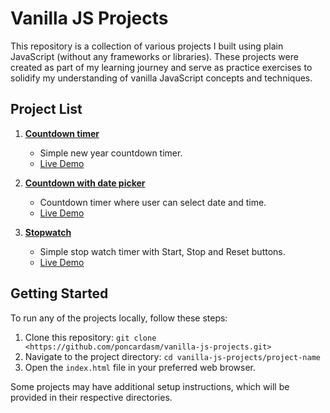 # Vanilla JS Projects

This repository is a collection of various projects I built using plain JavaScript (without any frameworks or libraries). These projects were created as part of my learning journey and serve as practice exercises to solidify my understanding of vanilla JavaScript concepts and techniques.

## Project List

1. **[Countdown timer](https://github.com/poncardasm/vanilla-js-projects/tree/main/countdown-timer)**

   - Simple new year countdown timer.
   - [Live Demo](#)

2. **[Countdown with date picker](https://github.com/poncardasm/vanilla-js-projects/tree/main/countdown-date-picker)**

   - Countdown timer where user can select date and time.
   - [Live Demo](#)

3. **[Stopwatch](https://github.com/poncardasm/vanilla-js-projects/tree/main/stopwatch-timer)**
   - Simple stop watch timer with Start, Stop and Reset buttons.
   - [Live Demo](#)

## Getting Started

To run any of the projects locally, follow these steps:

1. Clone this repository: `git clone <https://github.com/poncardasm/vanilla-js-projects.git>`
2. Navigate to the project directory: `cd vanilla-js-projects/project-name`
3. Open the `index.html` file in your preferred web browser.

Some projects may have additional setup instructions, which will be provided in their respective directories.
